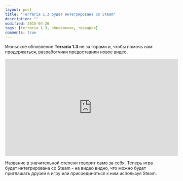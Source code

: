 ```yaml
---
layout: post
title: "Terraria 1.3 будет интегрирована со Steam"
description: ""
modified: 2015-04-26
tags: [terraria 1.3, обновление, террария]
comments: true
---
```


Июньское обновление <b>Terraria 1.3</b> не за горами и, чтобы помочь нам продержаться, разработчики предоставили новое видео.

<iframe width="560" height="315" src="https://www.youtube.com/embed/7-ltoW4LsGk" frameborder="0" allowfullscreen></iframe>

Название в значительной степени говорит само за себя. Теперь игра будет интегрирована со Steam - на видео видно, что можно будет приглашать друзей в игру или присоединяться к ним используя Steam.
